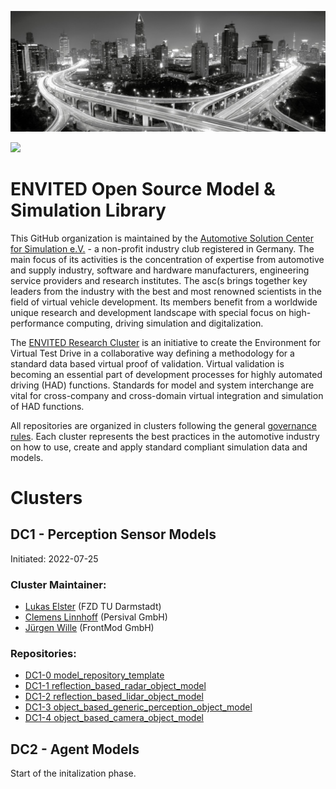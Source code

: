 ![tp header](/docs/envited.png)

[![](https://img.shields.io/twitter/follow/ASCS_eV?label=Follow&style=social)](https://twitter.com/ASCS_eV)

# ENVITED Open Source Model & Simulation Library

This GitHub organization is maintained by the [Automotive Solution Center for Simulation e.V.](https://www.asc-s.de/) - a non-profit industry club registered in Germany.
The main focus of its activities is the concentration of expertise from automotive and supply industry, software and hardware manufacturers, engineering service providers and research institutes.
The asc(s brings together key leaders from the industry with the best and most renowned scientists in the field of virtual vehicle development. Its members benefit from a worldwide unique research
and development landscape with special focus on high-performance computing, driving simulation and digitalization.

The [ENVITED Research Cluster](https://envited.market/) is an initiative to create the Environment for Virtual Test Drive in a collaborative way defining a methodology for a standard data based virtual proof of validation.
Virtual validation is becoming an essential part of development processes for highly automated driving (HAD) functions. Standards for model and system interchange are vital for cross-company and cross-domain virtual
integration and simulation of HAD functions.

All repositories are organized in clusters following the general [governance rules](https://github.com/openMSL/governance-and-documentation). Each cluster represents the best practices in the automotive industry on how to use, create and apply standard compliant simulation data and models.

# Clusters

## DC1 - Perception Sensor Models

Initiated: 2022-07-25
  
### Cluster Maintainer:
- [Lukas Elster](https://github.com/LukasElster) (FZD TU Darmstadt)
- [Clemens Linnhoff](https://github.com/ClemensLinnhoff) (Persival GmbH)
- [Jürgen Wille](https://github.com/FM-juergenW) (FrontMod GmbH)
  
### Repositories:
- [DC1-0 model_repository_template](https://github.com/openMSL/model_repository_template)
- [DC1-1 reflection_based_radar_object_model](https://github.com/openMSL/reflection_based_radar_object_model)
- [DC1-2 reflection_based_lidar_object_model](https://github.com/openMSL/reflection_based_lidar_object_model)
- [DC1-3 object_based_generic_perception_object_model](https://github.com/openMSL/object_based_generic_perception_object_model)
- [DC1-4 object_based_camera_object_model](https://github.com/openMSL/object_based_camera_object_model)

## DC2 - Agent Models
Start of the initalization phase.